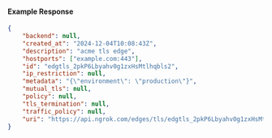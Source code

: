 <!-- Code generated for API Clients. DO NOT EDIT. -->

#### Example Response

```json
{
	"backend": null,
	"created_at": "2024-12-04T10:08:43Z",
	"description": "acme tls edge",
	"hostports": ["example.com:443"],
	"id": "edgtls_2pkP6Lbyahv0g1zxHsMtlhqbls2",
	"ip_restriction": null,
	"metadata": "{\"environment\": \"production\"}",
	"mutual_tls": null,
	"policy": null,
	"tls_termination": null,
	"traffic_policy": null,
	"uri": "https://api.ngrok.com/edges/tls/edgtls_2pkP6Lbyahv0g1zxHsMtlhqbls2"
}
```
